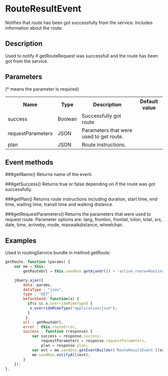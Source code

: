 # RouteResultEvent

Notifies that route has been got successfully from the service. Includes information about the route.

## Description

Used to notify if getRouteRequest was successfull and the route has been got from the service. 

## Parameters

(* means the parameter is required)

<table class="table">
<tr>
  <th> Name</th><th> Type</th><th> Description</th><th> Default value</th>
</tr>
<tr>
  <td>success</td><td> Boolean</td><td>Successfully got route</td><td> </td>
</tr>
<tr>
  <td>requestParameters</td><td> JSON</td><td>Parameters that were used to get route.</td><td> </td>
</tr>
<tr>
  <td>plan</td><td> JSON</td><td>Route instructions.</td><td> </td>
</tr>
</table>

## Event methods

###getName()
Returns name of the event.

###getSuccess()
Returns true or false depending on if the route was got successfully.

###getPlan()
Returns route instructions including duration, start time, end time, waiting time, transit time and walking distance.

###getRequestParameters()
Returns the parameters that were used to request route. Parameter options are: lang, fromlon, fromlat, tolon, tolat, srs, date, time, arriveby, mode, maxwalkdistance, wheelchair.

## Examples

Used in routingService bundle in method getRoute:

```javascript
getRoute: function (params) {
    var me = this;
        getRouteUrl = this.sandbox.getAjaxUrl() + 'action_route=Routing';

    jQuery.ajax({
        data: params,
        dataType : "json",
        type : "GET",
        beforeSend: function(x) {
          if(x && x.overrideMimeType) {
           x.overrideMimeType("application/json");
          }
         },
        url : getRouteUrl,
        error : this.routeError,
        success : function (response) {
            var success = response.success,
                requestParameters = response.requestParameters,
                plan = response.plan;
            var evt = me.sandbox.getEventBuilder('RouteResultEvent')(success, requestParameters, plan);
            me.sandbox.notifyAll(evt);
        }
    });
},
```